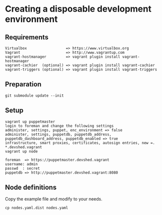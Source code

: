 # Creating a disposable development environment

## Requirements
    Virtualbox                  => https://www.virtualbox.org
    Vagrant                     => http://www.vagrantup.com
    vagrant-hostmanager         => vagrant plugin install vagrant-hostmanager
    vagrant-cachier  (optional) => vagrant plugin install vagrant-cachier
    vagrant-triggers (optional) => vagrant plugin install vagrant-triggers
    
## Preparation
    git submodule update --init
    
## Setup
    vagrant up puppetmaster
    login to foreman and change the following settings
    administer, settings, puppet, enc_environment => false
    administer, settings, puppetdb, puppetdb_address, puppetdb_dashboard_address, puppetdb_enabled => true
    infrastructure, smart proxies, certificates, autosign entries, new =. *.devshed.vagrant
    vagrant up node
    
    foreman  => https://puppetmaster.devshed.vagrant
    username: admin
    passwd  : secret
    puppetdb => http://puppetmaster.devshed.vagrant:8080

## Node definitions

Copy the example file and modify to your needs.

    cp nodes.yaml.dist nodes.yaml